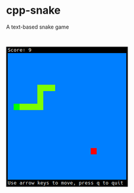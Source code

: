 # cpp-snake
A text-based snake game

<br/>

![Screenshot](https://raw.githubusercontent.com/Eczbek/Eczbek/main/Screenshot_20230329_220737.png)
